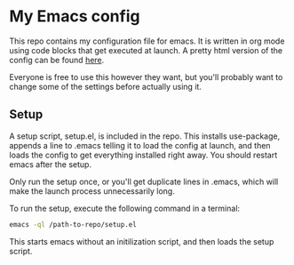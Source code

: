# My Emacs config

This repo contains my configuration file for emacs. It is written in org mode using code blocks that get executed at launch. A pretty html version of the config can be found [here](http://sindrestephansen.com/emacs-config).

Everyone is free to use this however they want, but you'll probably want to change some of the settings before actually using it.


## Setup

A setup script, setup.el, is included in the repo. This installs use-package, appends a line to .emacs telling it to load the config at launch, and then loads the config to get everything installed right away. You should restart emacs after the setup.

Only run the setup once, or you'll get duplicate lines in .emacs, which will make the launch process unnecessarily long.

To run the setup, execute the following command in a terminal:

```sh
emacs -ql /path-to-repo/setup.el
```

This starts emacs without an initilization script, and then loads the setup script.